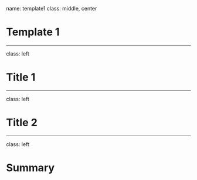
name: template1
class: middle, center

# Template 1

---
class: left


# Title 1

---
class: left

# Title 2

---
class: left

# Summary
